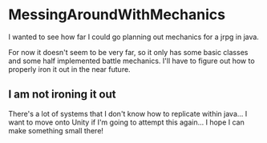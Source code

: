 # MessingAroundWithMechanics
I wanted to see how far I could go planning out mechanics for a jrpg in java.

For now it doesn't seem to be very far, so it only has some basic classes and some half implemented battle mechanics. 
I'll have to figure out how to properly iron it out in the near future.

## I am not ironing it out
There's a lot of systems that I don't know how to replicate within java... I want to move onto Unity if I'm going to attempt this again... I hope I can make something small there!

